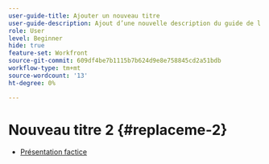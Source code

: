 ```yaml
---
user-guide-title: Ajouter un nouveau titre
user-guide-description: Ajout d’une nouvelle description du guide de l’utilisateur
role: User
level: Beginner
hide: true
feature-set: Workfront
source-git-commit: 609df4be7b1115b7b624d9e8e758845cd2a51bdb
workflow-type: tm+mt
source-wordcount: '13'
ht-degree: 0%

---
```



# Nouveau titre 2 {#replaceme-2}

+ [Présentation factice](home.md)
